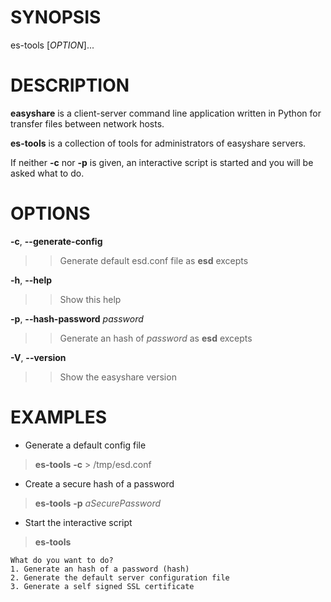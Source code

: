 # SYNOPSIS

es-tools [*OPTION*]...

# DESCRIPTION
**easyshare** is a client-server command line application written in Python for transfer files between network hosts.  

**es-tools** is a collection of tools for administrators of easyshare servers.

If neither **-c** nor **-p** is given, an interactive script is started and you will be asked what to do.

# OPTIONS
**-c**, **--generate-config**
>> Generate default esd.conf file as **esd** excepts

**-h**, **--help**
>> Show this help

**-p**, **--hash-password** *password*   
>> Generate an hash of *password* as **esd** excepts
    
**-V**, **--version**
>> Show the easyshare version

# EXAMPLES

- Generate a default config file
> **es-tools** **-c** > /tmp/esd.conf

- Create a secure hash of a password
> **es-tools** **-p** *aSecurePassword*

- Start the interactive script
> **es-tools**
```
What do you want to do?
1. Generate an hash of a password (hash)
2. Generate the default server configuration file
3. Generate a self signed SSL certificate
```